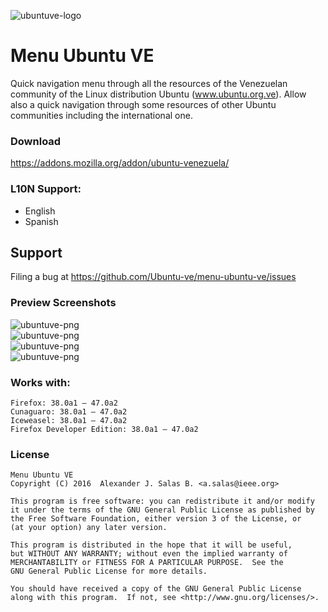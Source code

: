 ![ubuntuve-logo](https://github.com/Ubuntu-ve/menu-ubuntu-ve/master/press/logo/ubuntuve_logo.png "ubuntuve")
# Menu Ubuntu VE
Quick navigation menu through all the resources of the Venezuelan community of the Linux distribution Ubuntu (www.ubuntu.org.ve). Allow also a quick navigation through some resources of other Ubuntu communities including the international one.

### Download
https://addons.mozilla.org/addon/ubuntu-venezuela/

### L10N Support:
* English
* Spanish

## Support
Filing a bug at https://github.com/Ubuntu-ve/menu-ubuntu-ve/issues

### Preview Screenshots
![ubuntuve-png](https://github.com/Ubuntu-ve/menu-ubuntu-ve/master/press/screens/100740.png "ubuntuve") <br/>
![ubuntuve-png](https://github.com/Ubuntu-ve/menu-ubuntu-ve/master/press/screens/100742.png "ubuntuve") <br/>
![ubuntuve-png](https://github.com/Ubuntu-ve/menu-ubuntu-ve/master/press/screens/100744.png "ubuntuve") <br/>
![ubuntuve-png](https://github.com/Ubuntu-ve/menu-ubuntu-ve/master/press/screens/100750.png "ubuntuve")

### Works with:

    Firefox: 38.0a1 – 47.0a2
    Cunaguaro: 38.0a1 – 47.0a2
    Iceweasel: 38.0a1 – 47.0a2
    Firefox Developer Edition: 38.0a1 – 47.0a2

### License
    Menu Ubuntu VE
    Copyright (C) 2016  Alexander J. Salas B. <a.salas@ieee.org>

    This program is free software: you can redistribute it and/or modify
    it under the terms of the GNU General Public License as published by
    the Free Software Foundation, either version 3 of the License, or
    (at your option) any later version.

    This program is distributed in the hope that it will be useful,
    but WITHOUT ANY WARRANTY; without even the implied warranty of
    MERCHANTABILITY or FITNESS FOR A PARTICULAR PURPOSE.  See the
    GNU General Public License for more details.

    You should have received a copy of the GNU General Public License
    along with this program.  If not, see <http://www.gnu.org/licenses/>.

